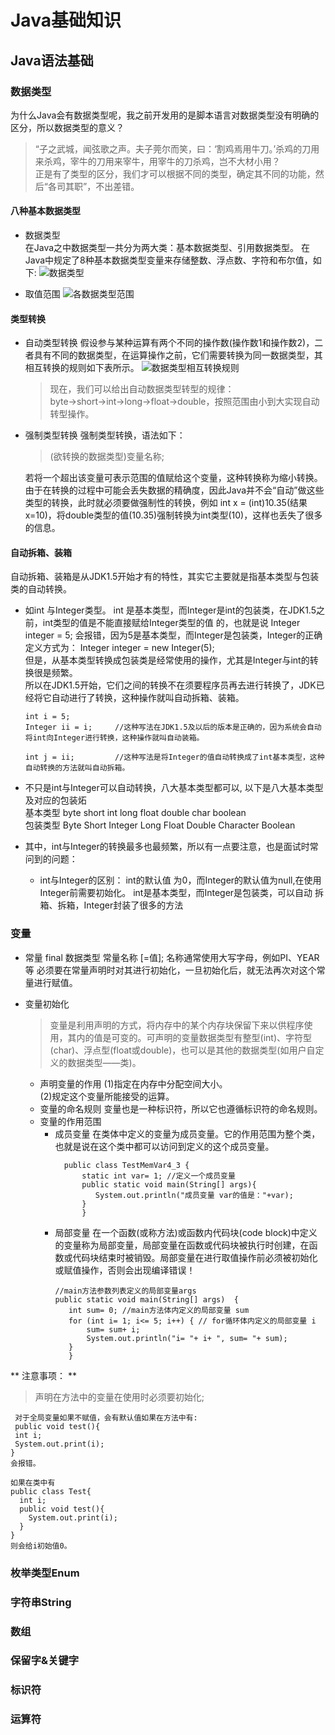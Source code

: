 # Java基础知识

## Java语法基础

### 数据类型

  为什么Java会有数据类型呢，我之前开发用的是脚本语言对数据类型没有明确的区分，所以数据类型的意义？  
>  “子之武城，闻弦歌之声。夫子莞尔而笑，曰：‘割鸡焉用牛刀。’杀鸡的刀用来杀鸡，宰牛的刀用来宰牛，用宰牛的刀杀鸡，岂不大材小用？  
>  正是有了类型的区分，我们才可以根据不同的类型，确定其不同的功能，然后“各司其职”，不出差错。

#### 八种基本数据类型

* 数据类型  
在Java之中数据类型一共分为两大类：基本数据类型、引用数据类型。
在Java中规定了8种基本数据类型变量来存储整数、浮点数、字符和布尔值，如下:
![数据类型](http://graph.guoyw.com/Java_notes/JavaSE/%E6%95%B0%E6%8D%AE%E7%B1%BB%E5%9E%8B.png)

* 取值范围
![各数据类型范围](http://graph.guoyw.com/Java_notes/JavaSE/%E5%8F%96%E5%80%BC%E8%8C%83%E5%9B%B4.png)

#### 类型转换

* 自动类型转换
  假设参与某种运算有两个不同的操作数(操作数1和操作数2)，二者具有不同的数据类型，在运算操作之前，它们需要转换为同一数据类型，其相互转换的规则如下表所示。
  ![数据类型相互转换规则](http://graph.guoyw.com/Java_notes/JavaSE/%E6%95%B0%E6%8D%AE%E7%B1%BB%E5%9E%8B%E8%87%AA%E5%8A%A8%E8%BD%AC%E6%8D%A2.png)
  >现在，我们可以给出自动数据类型转型的规律：byte→short→int→long→float→double，按照范围由小到大实现自动转型操作。
  
* 强制类型转换
   强制类型转换，语法如下：
   > (欲转换的数据类型)变量名称;  
   
   若将一个超出该变量可表示范围的值赋给这个变量，这种转换称为缩小转换。由于在转换的过程中可能会丢失数据的精确度，因此Java并不会“自动”做这些类型的转换，此时就必须要做强制性的转换，例如 int x = (int)10.35(结果x=10)，将double类型的值(10.35)强制转换为int类型(10)，这样也丢失了很多的信息。
 
#### 自动拆箱、装箱
 自动拆箱、装箱是从JDK1.5开始才有的特性，其实它主要就是指基本类型与包装类的自动转换。
 
 * 如int 与Integer类型。
   int 是基本类型，而Integer是int的包装类，在JDK1.5之前，int类型的值是不能直接赋给Integer类型的值 的，也就是说 Integer integer = 5; 会报错，因为5是基本类型，而Integer是包装类，Integer的正确定义方式为： 
    Integer integer = new Integer(5);  
    但是，从基本类型转换成包装类是经常使用的操作，尤其是Integer与int的转换很是频繁。  
    所以在JDK1.5开始，它们之间的转换不在须要程序员再去进行转换了，JDK已经将它自动进行了转换，这种操作就叫自动拆箱、装箱。
    ```
    int i = 5;
    Integer ii = i;     //这种写法在JDK1.5及以后的版本是正确的，因为系统会自动将int向Integer进行转换，这种操作就叫自动装箱。

    int j = ii;         //这种写法是将Integer的值自动转换成了int基本类型，这种自动转换的方法就叫自动拆箱。
    ```
    
 * 不只是int与Integer可以自动转换，八大基本类型都可以, 以下是八大基本类型及对应的包装炻  
    基本类型 byte short int long float double char boolean   
    包装类型 Byte Short Integer Long Float Double Character Boolean  

* 其中，int与Integer的转换最多也最频繁，所以有一点要注意，也是面试时常问到的问题： 
  * int与Integer的区别： 
    int的默认值 为0，而Integer的默认值为null,在使用Integer前需要初始化。 
    int是基本类型，而Integer是包装类，可以自动 拆箱、拆箱，Integer封装了很多的方法
    
### 变量
  * 常量
    final 数据类型 常量名称 [=值];
    名称通常使用大写字母，例如PI、YEAR等
    必须要在常量声明时对其进行初始化，一旦初始化后，就无法再次对这个常量进行赋值。
  
  * 变量初始化
    > 变量是利用声明的方式，将内存中的某个内存块保留下来以供程序使用，其内的值是可变的。可声明的变量数据类型有整型(int)、字符型(char)、浮点型(float或double)，也可以是其他的数据类型(如用户自定义的数据类型——类)。  
    
    * 声明变量的作用
      (1)指定在内存中分配空间大小。  
      (2)规定这个变量所能接受的运算。  
    * 变量的命名规则
      变量也是一种标识符，所以它也遵循标识符的命名规则。  
    * 变量的作用范围
      * 成员变量
        在类体中定义的变量为成员变量。它的作用范围为整个类，也就是说在这个类中都可以访问到定义的这个成员变量。
        ```
          public class TestMemVar4_3 {
              static int var= 1; //定义一个成员变量
              public static void main(String[] args){
                 System.out.println("成员变量 var的值是："+var);
              }
              }
        ```
      * 局部变量
        在一个函数(或称方法)或函数内代码块(code block)中定义的变量称为局部变量，局部变量在函数或代码块被执行时创建，在函数或代码块结束时被销毁。局部变量在进行取值操作前必须被初始化或赋值操作，否则会出现编译错误！
        ```
        //main方法参数列表定义的局部变量args
        public static void main(String[] args)  {
           int sum= 0; //main方法体内定义的局部变量 sum
           for (int i= 1; i<= 5; i++) { // for循环体内定义的局部变量 i
               sum= sum+ i;
               System.out.println("i= "+ i+ ", sum= "+ sum);
           }
           }
        ```
**  注意事项： **
  >声明在方法中的变量在使用时必须要初始化;  
  
  ```
   对于全局变量如果不赋值，会有默认值如果在方法中有:
   public void test(){
   int i;
   System.out.print(i);
  }
  会报错。
  
  如果在类中有
  public class Test{
    int i;
    public void test(){
      System.out.print(i);
    }
  }
  则会给i初始值0。
  ```
  
  ### 枚举类型Enum
  ### 字符串String
  ### 数组
  ### 保留字&关键字
  ### 标识符
  ### 运算符
